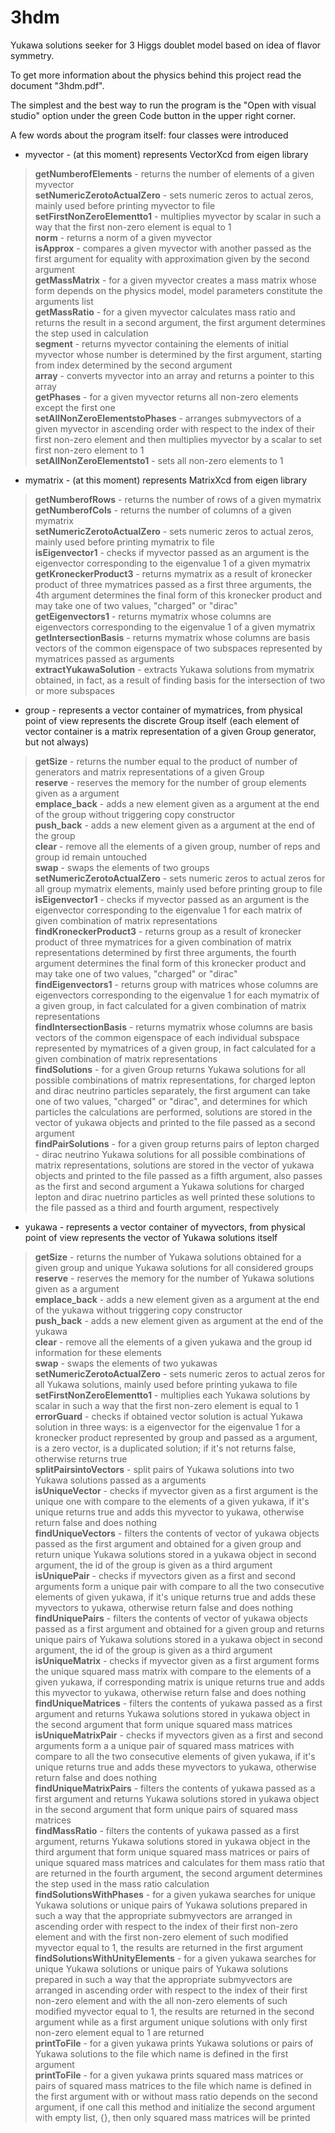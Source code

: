# 3hdm
Yukawa solutions seeker for 3 Higgs doublet model based on idea of flavor symmetry.

To get more information about the physics behind this project read the document "3hdm.pdf".

The simplest and the best way to run the program is the "Open with visual studio" option under the green Code button in the upper right corner.

A few words about the program itself: four classes were introduced
- myvector - (at this moment) represents VectorXcd from eigen library<br/>
 > **getNumberofElements** - returns the number of elements of a given myvector<br/>
 > **setNumericZerotoActualZero** - sets numeric zeros to actual zeros, mainly used before printing myvector to file<br/>
 > **setFirstNonZeroElementto1** - multiplies myvector by scalar in such a way that the first non-zero element is equal to 1<br/>
 > **norm** - returns a norm of a given myvector<br/>
 > **isApprox** - compares a given myvector with another passed as the first argument for equality with approximation given by the second argument<br/>
 > **getMassMatrix** - for a given myvector creates a mass matrix whose form depends on the physics model, model parameters constitute the arguments list<br/>
 > **getMassRatio** - for a given myvector calculates mass ratio and returns the result in a second argument, the first argument determines the step used in calculation<br/>
 > **segment** - returns myvector containing the elements of initial myvector whose number is determined by the first argument, starting from index determined by the second argument<br/>
 > **array** - converts myvector into an array and returns a pointer to this array<br/>
 > **getPhases** - for a given myvector returns all non-zero elements except the first one<br/>
 > **setAllNonZeroElementstoPhases** - arranges submyvectors of a given myvector in ascending order with respect to the index of their first non-zero element and then multiplies myvector by a scalar to set first non-zero element to 1<br/>
 > **setAllNonZeroElementsto1** - sets all non-zero elements to 1

- mymatrix - (at this moment) represents MatrixXcd from eigen library
 > **getNumberofRows** - returns the number of rows of a given mymatrix<br/>
 > **getNumberofCols** - returns the number of columns of a given mymatrix<br/>
 > **setNumericZerotoActualZero** - sets numeric zeros to actual zeros, mainly used before printing mymatrix to file<br/>
 > **isEigenvector1** - checks if myvector passed as an argument is the eigenvector corresponding to the eigenvalue 1 of a given mymatrix<br/>
 > **getKroneckerProduct3** - returns mymatrix as a result of kronecker product of three mymatrices passed as a first three arguments, the 4th argument determines the final form of this kronecker product and may take one of two values, "charged" or "dirac"<br/>
 > **getEigenvectors1** - returns mymatrix whose columns are eigenvectors corresponding to the eigenvalue 1 of a given mymatrix<br/>
 > **getIntersectionBasis** - returns mymatrix whose columns are basis vectors of the common eigenspace of two subspaces represented by mymatrices passed as arguments<br/>
 > **extractYukawaSolution** - extracts Yukawa solutions from mymatrix obtained, in fact, as a result of finding basis for the intersection of two or more subspaces

- group - represents a vector container of mymatrices, from physical point of view represents the discrete Group itself (each element of vector container is a matrix representation of a given Group generator, but not always)
 > **getSize** - returns the number equal to the product of number of generators and matrix representations of a given Group<br/>
 > **reserve** - reserves the memory for the number of group elements given as a argument<br/>
 > **emplace_back** - adds a new element given as a argument at the end of the group without triggering copy constructor<br/>
 > **push_back** - adds a new element given as a argument at the end of the group<br/>
 > **clear** - remove all the elements of a given group, number of reps and group id remain untouched<br/>
 > **swap** - swaps the elements of two groups<br/>
 > **setNumericZerotoActualZero** - sets numeric zeros to actual zeros for all group mymatrix elements, mainly used before printing group to file<br/>
 > **isEigenvector1** - checks if myvector passed as an argument is the eigenvector corresponding to the eigenvalue 1 for each matrix of given combination of matrix representations<br/>
 > **findKroneckerProduct3** - returns group as a result of kronecker product of three mymatrices for a given combination of matrix representations determined by first three arguments, the fourth argument determines the final form of this kronecker product and may take one of two values, "charged" or "dirac"<br/>
 > **findEigenvectors1** - returns group with matrices whose columns are eigenvectors corresponding to the eigenvalue 1 for each mymatrix of a given group, in fact calculated for a given combination of matrix representations<br/>
 > **findIntersectionBasis** - returns mymatrix whose columns are basis vectors of the common eigenspace of each individual subspace represented by mymatrices of a given group, in fact calculated for a given combination of matrix representations<br/>
 > **findSolutions** - for a given Group returns Yukawa solutions for all possible combinations of matrix representations, for charged lepton and dirac neutrino particles separately, the first argument can take one of two values, "charged" or "dirac", and determines for which particles the calculations are performed, solutions are stored in the vector of yukawa objects and printed to the file passed as a second argument<br/>
 > **findPairSolutions** - for a given group returns pairs of lepton charged - dirac neutrino Yukawa solutions for all possible combinations of matrix representations, solutions are stored in the vector of yukawa objects and printed to the file passed as a fifth argument, also passes as the first and second argument a Yukawa solutions for charged lepton and dirac nuetrino particles as well printed these solutions to the file passed as a third and fourth argument, respectively

- yukawa - represents a vector container of myvectors, from physical point of view represents the vector of Yukawa solutions itself
 > **getSize** - returns the number of Yukawa solutions obtained for a given group and unique Yukawa solutions for all considered groups<br/>
 > **reserve** - reserves the memory for the number of Yukawa solutions given as a argument<br/>
 > **emplace_back** - adds a new element given as a argument at the end of the yukawa without triggering copy constructor<br/>
 > **push_back** - adds a new element given as argument at the end of the yukawa<br/>
 > **clear** - remove all the elements of a given yukawa and the group id information for these elements<br/>
 > **swap** - swaps the elements of two yukawas<br/>
 > **setNumericZerotoActualZero** - sets numeric zeros to actual zeros for all Yukawa solutions, mainly used before printing yukawa to file<br/>
 > **setFirstNonZeroElementto1** - multiplies each Yukawa solutions by scalar in such a way that the first non-zero element is equal to 1<br/>
 > **errorGuard** - checks if obtained vector solution is actual Yukawa solution in three ways: is a eigenvector for the eigenvalue 1 for a kronecker product represented by group and passed as a argument, is a zero vector, is a duplicated solution; if it's not returns false, otherwise returns true<br/>
 > **splitPairsintoVectors** - split pairs of Yukawa solutions into two Yukawa solutions passed as a arguments<br/>
 > **isUniqueVector** - checks if myvector given as a first argument is the unique one with compare to the elements of a given yukawa, if it's unique returns true and adds this myvector to yukawa, otherwise return false and does nothing<br/>
 > **findUniqueVectors** - filters the contents of vector of yukawa objects passed as the first argument and obtained for a given group and return unique Yukawa solutions stored in a yukawa object in second argument, the id of the group is given as a third argument<br/>
 > **isUniquePair** - checks if myvectors given as a first and second arguments form a unique pair with compare to all the two consecutive elements of given yukawa, if it's unique returns true and adds these myvectors to yukawa, otherwise return false and does nothing<br/>
 > **findUniquePairs** - filters the contents of vector of yukawa objects passed as a first argument and obtained for a given group and returns unique pairs of Yukawa solutions stored in a yukawa object in second argument, the id of the group is given as a third argument<br/>
 > **isUniqueMatrix** - checks if myvector given as a first argument forms the unique squared mass matrix with compare to the elements of a given yukawa, if corresponding matrix is unique returns true and adds this myvector to yukawa, otherwise return false and does nothing<br/>
 > **findUniqueMatrices** - filters the contents of yukawa passed as a first argument and returns Yukawa solutions stored in yukawa object in the second argument that form unique squared mass matrices<br/>
 > **isUniqueMatrixPair** - checks if myvectors given as a first and second arguments form a a unique pair of squared mass matrices with compare to all the two consecutive elements of given yukawa, if it's unique returns true and adds these myvectors to yukawa, otherwise return false and does nothing<br/>
 > **findUniqueMatrixPairs** - filters the contents of yukawa passed as a first argument and returns Yukawa solutions stored in yukawa object in the second argument that form unique pairs of squared mass matrices<br/>
 > **findMassRatio** - filters the contents of yukawa passed as a first argument, returns Yukawa solutions stored in yukawa object in the third argument that form unique squared mass matrices or pairs of unique squared mass matrices and calculates for them mass ratio that are returned in the fourth argument, the second argument determines the step used in the mass ratio calculation<br/>
 > **findSolutionsWithPhases** - for a given yukawa searches for unique Yukawa solutions or unique pairs of Yukawa solutions prepared in such a way that the appropriate submyvectors are arranged in ascending order with respect to the index of their first non-zero element and with the first non-zero element of such modified myvector equal to 1, the results are returned in the first argument<br/>
 > **findSolutionsWithUnityElements** - for a given yukawa searches for unique Yukawa solutions or unique pairs of Yukawa solutions prepared in such a way that the appropriate submyvectors are arranged in ascending order with respect to the index of their first non-zero element and with the all non-zero elements of such modified myvector equal to 1, the results are returned in the second argument while as a first argument unique solutions with only first non-zero element equal to 1 are returned<br/>
 > **printToFile** - for a given yukawa prints Yukawa solutions or pairs of Yukawa solutions to the file which name is defined in the first argument<br/>
 > **printToFile** - for a given yukawa prints squared mass matrices or pairs of squared mass matrices to the file which name is defined in the first argument with or without mass ratio depends on the second argument, if one call this method and initialize the second argument with empty list, {}, then only squared mass matrices will be printed
